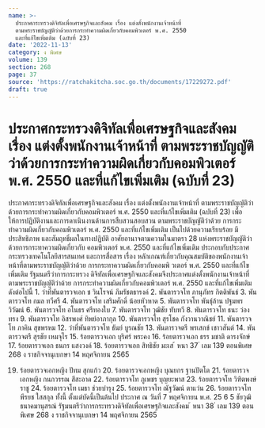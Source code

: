 ```yaml
---
name: >-
  ประกาศกระทรวงดิจิทัลเพื่อเศรษฐกิจและสังคม เรื่อง แต่งตั้งพนักงานเจ้าหน้าที่
  ตามพระราชบัญญัติว่าด้วยการกระทำความผิดเกี่ยวกับคอมพิวเตอร์ พ.ศ. 2550
  และที่แก้ไขเพิ่มเติม (ฉบับที่ 23)
date: '2022-11-13'
category: ง พิเศษ
volume: 139
section: 268
page: 37
source: 'https://ratchakitcha.soc.go.th/documents/17229272.pdf'
draft: true
---
```


# ประกาศกระทรวงดิจิทัลเพื่อเศรษฐกิจและสังคม เรื่อง แต่งตั้งพนักงานเจ้าหน้าที่ ตามพระราชบัญญัติว่าด้วยการกระทำความผิดเกี่ยวกับคอมพิวเตอร์ พ.ศ. 2550 และที่แก้ไขเพิ่มเติม (ฉบับที่ 23)

ประกาศกระทรวงดิจิทัลเพื่อเศรษฐกิจและสังคม เรื่อง แต่งตั้งพนักงานเจ้าหน้าที่ ตามพระราชบัญญัติว่าด้วยการกระทำความผิดเกี่ยวกับคอมพิวเตอร์ พ.ศ. 2550 และที่แก้ไขเพิ่มเติม (ฉบับที่ 23) เพื่อให้การปฏิบัติงานและการดาเนินงานด้านการสืบสวนสอบสวน ตามพระราชบัญญัติว่าด้วย การกระทำความผิดเกี่ยวกับคอมพิวเตอร์ พ.ศ. 2550 และที่แก้ไขเพิ่มเติม เป็นไปด้วยความเรียบร้อย มีประสิทธิภาพ และสัมฤทธิ์ผลในทางปฏิบัติ อาศัยอานาจตามความในมาตรา 28 แห่งพระราชบัญญัติว่าด้วยการกระทาความผิดเกี่ยวกับ คอมพิวเตอร์ พ.ศ. 2550 และที่แก้ไขเพิ่มเติม ประกอบกับประกาศกระทรวงเทคโนโลยีสารสนเทศ และการสื่อสาร เรื่อง หลักเกณฑ์เกี่ยวกับคุณสมบัติของพนักงานเจ้าหน้าที่ตามพระราชบัญญัติว่าด้วย การกระทาความผิดเกี่ยวกับคอมพิ วเตอร์ พ.ศ. 2550 และที่แก้ไขเพิ่มเติม รัฐมนตรีว่าการกระทรวง ดิจิทัลเพื่อเศรษฐกิจและสังคมจึงประกาศแต่งตั้งพนักงานเจ้าหน้าที่ตามพระราชบัญญัติว่าด้วย การกระทำความผิดเกี่ยวกับคอมพิวเตอร์ พ.ศ. 2550 และที่แก้ไขเพิ่มเติม ดังต่อไปนี้ 1. ว่าที่พันตารวจเอก ช วินโรจน์ ภีมรัชตธารงค์ 2. พันตารวจโท ภานุภัทร กิตติพันธ์ 3. พันตารวจโท กมล ทวีศรี 4. พันตารวจโท เสริมศักดิ์ น้อยหัวหาด 5. พันตารวจโท พันธุ์ล้าน ปฐมพรวิวัฒน์ 6. พันตารวจโท อโนธร ศรีทองใบ 7. พันตารวจโท วุฒิชัย ทับทวี 8. พันตารวจโท ธนะ ว่องทรง 9. พันตารวจโท อิสรพงศ์ ทิพย์อาภากุล 10. พันตารวจโท สุรโชค กังวานวาณิชย์ 11. พันตารวจโท ภาคิน สุขพรหม 12. ว่าที่พันตารวจโท ธันย์ บูรณชัย 13. พันตารวจตรี พรเสกข์ เชาวสันต์ 14. พันตารวจตรี สุรชัย เหมจุไร 15. ร้อยตารวจเอก บุริศร์ พระคง 16. ร้อยตารวจเอก ธรร มชาติ ดารงจักษ์ 17. ร้อยตารวจเอก ธนกร แสงวงค์ 18. ร้อยตารวจเอก สิทธิชัย มะเส ้ หนา 37 ่ เลม 139 ตอนพิเศษ 268 ง ราชกิจจานุเบกษา 14 พฤศจิกายน 2565

19. ร้อยตารวจเอกหญิง ปัทม สุกแก้ว 20. ร้อยตารวจเอกหญิง บุณยกร ฐานปัตโต 21. ร้อยตารวจเอกหญิง กนกวรรณ สีสะอาด 22. ร้อยตารวจโท ภูเพชร บุญยะพาส 23. ร้อยตารวจโท วิฑิตพงษ์ ราชู 24. ร้อยตารวจโท เมธา ช่วยบำรุง 25. ร้อยตารวจโท ณัฐวัฒน์ ตาแว่น 26. ร้อยตารวจโท พีรยช ใสสกุล ทั้งนี้ ตั้งแต่บัดนี้เป็นต้นไป ประกาศ ณ วันที่ 7 พฤศจิกายน พ.ศ. 25 6 5 ชัยวุฒิ ธนาคมานุสรณ์ รัฐมนตรีว่าการกระทรวงดิจิทัลเพื่อเศรษฐกิจและสังคม ้ หนา 38 ่ เลม 139 ตอนพิเศษ 268 ง ราชกิจจานุเบกษา 14 พฤศจิกายน 2565
